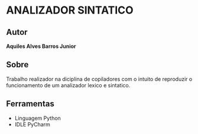 # ANALIZADOR SINTATICO

## Autor

**Aquiles Alves Barros Junior**

## Sobre

Trabalho realizador na diciplina de copiladores com o intuito de reproduzir o funcionamento de um analizador lexico e sintatico.

## Ferramentas

* Linguagem Python
* IDLE PyCharm
